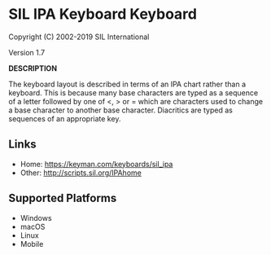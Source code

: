 SIL IPA Keyboard Keyboard
=====================

Copyright (C) 2002-2019 SIL International

Version 1.7

__DESCRIPTION__

The keyboard layout is described in terms of an IPA chart 
rather than a keyboard. This is because many base 
characters are typed as a sequence of a letter followed 
by one of <, > or = which are characters used to change 
a base character to another base character. Diacritics are 
typed as sequences of an appropriate key. 

Links
-----
 * Home: https://keyman.com/keyboards/sil_ipa
 * Other: http://scripts.sil.org/IPAhome

Supported Platforms
-------------------
 * Windows
 * macOS
 * Linux
 * Mobile
 
  